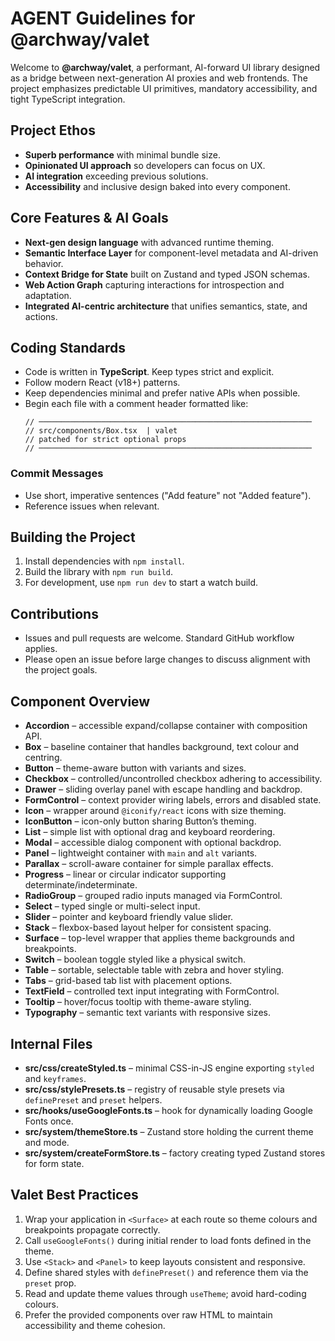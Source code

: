 # AGENT Guidelines for @archway/valet

Welcome to **@archway/valet**, a performant, AI-forward UI library designed as a bridge between next-generation AI proxies and web frontends. The project emphasizes predictable UI primitives, mandatory accessibility, and tight TypeScript integration.

## Project Ethos
- **Superb performance** with minimal bundle size.
- **Opinionated UI approach** so developers can focus on UX.
- **AI integration** exceeding previous solutions.
- **Accessibility** and inclusive design baked into every component.

## Core Features & AI Goals
- **Next-gen design language** with advanced runtime theming.
- **Semantic Interface Layer** for component-level metadata and AI-driven behavior.
- **Context Bridge for State** built on Zustand and typed JSON schemas.
- **Web Action Graph** capturing interactions for introspection and adaptation.
- **Integrated AI-centric architecture** that unifies semantics, state, and actions.

## Coding Standards
- Code is written in **TypeScript**. Keep types strict and explicit.
- Follow modern React (v18+) patterns.
- Keep dependencies minimal and prefer native APIs when possible.
- Begin each file with a comment header formatted like:
  ```
  // ─────────────────────────────────────────────────────────────
  // src/components/Box.tsx  | valet
  // patched for strict optional props
  // ─────────────────────────────────────────────────────────────
  ```

### Commit Messages
- Use short, imperative sentences ("Add feature" not "Added feature").
- Reference issues when relevant.

## Building the Project
1. Install dependencies with `npm install`.
2. Build the library with `npm run build`.
3. For development, use `npm run dev` to start a watch build.

## Contributions
- Issues and pull requests are welcome. Standard GitHub workflow applies.
- Please open an issue before large changes to discuss alignment with the project goals.

## Component Overview
- **Accordion** – accessible expand/collapse container with composition API.
- **Box** – baseline container that handles background, text colour and centring.
- **Button** – theme-aware button with variants and sizes.
- **Checkbox** – controlled/uncontrolled checkbox adhering to accessibility.
- **Drawer** – sliding overlay panel with escape handling and backdrop.
- **FormControl** – context provider wiring labels, errors and disabled state.
- **Icon** – wrapper around `@iconify/react` icons with size theming.
- **IconButton** – icon-only button sharing Button’s theming.
- **List** – simple list with optional drag and keyboard reordering.
- **Modal** – accessible dialog component with optional backdrop.
- **Panel** – lightweight container with `main` and `alt` variants.
- **Parallax** – scroll-aware container for simple parallax effects.
- **Progress** – linear or circular indicator supporting determinate/indeterminate.
- **RadioGroup** – grouped radio inputs managed via FormControl.
- **Select** – typed single or multi-select input.
- **Slider** – pointer and keyboard friendly value slider.
- **Stack** – flexbox-based layout helper for consistent spacing.
- **Surface** – top-level wrapper that applies theme backgrounds and breakpoints.
- **Switch** – boolean toggle styled like a physical switch.
- **Table** – sortable, selectable table with zebra and hover styling.
- **Tabs** – grid-based tab list with placement options.
- **TextField** – controlled text input integrating with FormControl.
- **Tooltip** – hover/focus tooltip with theme-aware styling.
- **Typography** – semantic text variants with responsive sizes.

## Internal Files
- **src/css/createStyled.ts** – minimal CSS-in-JS engine exporting `styled` and `keyframes`.
- **src/css/stylePresets.ts** – registry of reusable style presets via `definePreset` and `preset` helpers.
- **src/hooks/useGoogleFonts.ts** – hook for dynamically loading Google Fonts once.
- **src/system/themeStore.ts** – Zustand store holding the current theme and mode.
- **src/system/createFormStore.ts** – factory creating typed Zustand stores for form state.

## Valet Best Practices
1. Wrap your application in `<Surface>` at each route so theme colours and breakpoints propagate correctly.
2. Call `useGoogleFonts()` during initial render to load fonts defined in the theme.
3. Use `<Stack>` and `<Panel>` to keep layouts consistent and responsive.
4. Define shared styles with `definePreset()` and reference them via the `preset` prop.
5. Read and update theme values through `useTheme`; avoid hard-coding colours.
6. Prefer the provided components over raw HTML to maintain accessibility and theme cohesion.
